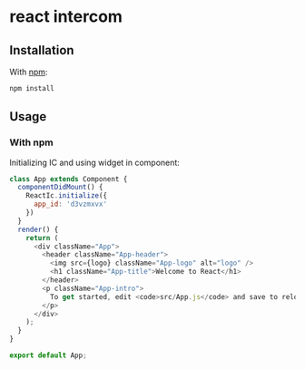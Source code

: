 # react intercom

## Installation

With [npm](https://www.npmjs.com/):
```bash
npm install 
```

## Usage

### With npm

Initializing IC and using widget in component:

```js
class App extends Component {
  componentDidMount() {
    ReactIc.initialize({
      app_id: 'd3vzmxvx'
    })
  }
  render() {
    return (
      <div className="App">
        <header className="App-header">
          <img src={logo} className="App-logo" alt="logo" />
          <h1 className="App-title">Welcome to React</h1>
        </header>
        <p className="App-intro">
          To get started, edit <code>src/App.js</code> and save to reload.
        </p>
      </div>
    );
  }
}

export default App;
```